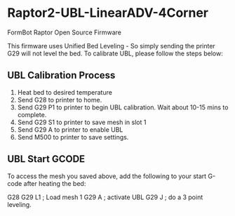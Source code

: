 # Raptor2-UBL-LinearADV-4Corner
 FormBot Raptor Open Source Firmware

This firmware uses Unified Bed Leveling - So simply sending the printer G29 will not level the bed. To calibrate UBL, please follow the steps below: 

## UBL Calibration Process

1) Heat bed to desired temperature
2) Send G28 to printer to home. 
3) Send G29 P1 to printer to begin UBL calibration. Wait about 10-15 mins to complete.
4) Send G29 S1 to printer to save mesh in slot 1 
5) Send G29 A to printer to enable UBL
6) Send M500 to printer to save settings.

## UBL Start GCODE

To access the mesh you saved above, add the following to your start G-code after heating the bed: 

G28 
G29 L1 ; Load mesh 1
G29 A ; activate UBL
G29 J ; do a 3 point leveling.
